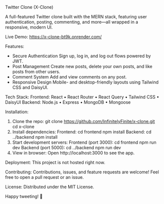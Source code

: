 
Twitter Clone (X-Clone)

A full-featured Twitter clone built with the MERN stack, featuring user authentication, posting, commenting, and more—all wrapped in a responsive, modern UI.

Live Demo:
https://x-clone-bt9k.onrender.com/

Features:
- Secure Authentication
  Sign up, log in, and log out flows powered by JWT.
- Post Management
  Create new posts, delete your own posts, and like posts from other users.
- Comment System
  Add and view comments on any post.
- Responsive Design
  Mobile- and desktop-friendly layouts using Tailwind CSS and DaisyUI.

Tech Stack:
Frontend:
  React • React Router • React Query • Tailwind CSS • DaisyUI
Backend:
  Node.js • Express • MongoDB • Mongoose

Installation:
1. Clone the repo:
   git clone https://github.com/InfinitelyFinite/x-clone.git
   cd x-clone
2. Install dependencies:
   Frontend:
     cd frontend
     npm install
   Backend:
     cd ../backend
     npm install
3. Start development servers:
   Frontend (port 3000):
     cd frontend
     npm run dev
   Backend (port 5000):
     cd ../backend
     npm run dev
4. View in browser:
   Open http://localhost:3000 to see the app.

Deployment:
This project is not hosted right now.

Contributing:
Contributions, issues, and feature requests are welcome! Feel free to open a pull request or an issue.

License:
Distributed under the MIT License.

Happy tweeting! 🚀
